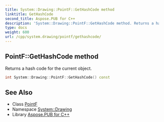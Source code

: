 ```yaml
---
title: System::Drawing::PointF::GetHashCode method
linktitle: GetHashCode
second_title: Aspose.PUB for C++
description: 'System::Drawing::PointF::GetHashCode method. Returns a hash code for the current object in C++.'
type: docs
weight: 600
url: /cpp/system.drawing/pointf/gethashcode/
---
```

## PointF::GetHashCode method


Returns a hash code for the current object.

```cpp
int System::Drawing::PointF::GetHashCode() const
```

## See Also

* Class [PointF](../)
* Namespace [System::Drawing](../../)
* Library [Aspose.PUB for C++](../../../)
